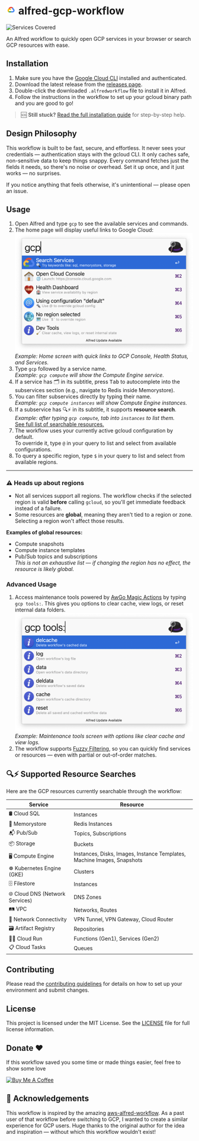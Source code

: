 # <img src="./assets/docs/gcp.png" width="26"> alfred-gcp-workflow

![Services Covered](https://img.shields.io/badge/Services--Covered-250+-blue?style=plastic&logo=google-cloud)

An Alfred workflow to quickly open GCP services in your browser or search GCP resources with ease.

## Installation

1. Make sure you have the [Google Cloud CLI](https://cloud.google.com/sdk/docs/install) installed and authenticated.
2. Download the latest release from the [releases page](https://github.com/dineshgowda24/alfred-gcp-workflow/releases).
3. Double-click the downloaded `.alfredworkflow` file to install it in Alfred.
4. Follow the instructions in the workflow to set up your gcloud binary path and you are good to go!

> 🆘 **Still stuck?** [Read the full installation guide](INSTALLATION.md) for step-by-step help.

## Design Philosophy

This workflow is built to be fast, secure, and effortless. It never sees your credentials — authentication stays with the gcloud CLI. It only caches safe, non-sensitive data to keep things snappy. Every command fetches just the fields it needs, so there's no noise or overhead. Set it up once, and it just works — no surprises.

If you notice anything that feels otherwise, it's unintentional — please open an issue.

## Usage

1. Open Alfred and type `gcp` to see the available services and commands.
2. The home page will display useful links to Google Cloud:  
   <img src="docs/assets/home.png" alt="Home Page" width="500"/>  
   _Example: Home screen with quick links to GCP Console, Health Status, and Services._
3. Type `gcp` followed by a service name.  
   _Example: `gcp compute` will show the Compute Engine service._
4. If a service has 🗂️ in its subtitle, press <kbd>Tab</kbd> to autocomplete into the subservices section (e.g., navigate to Redis inside Memorystore).
5. You can filter subservices directly by typing their name.  
   _Example: `gcp compute instances` will show Compute Engine instances._
6. If a subservice has 🔍⚡️ in its subtitle, it supports **resource search**.  
   _Example: after typing `gcp compute`, tab into `instances` to list them._  
   [See full list of searchable resources.](#️-supported-resource-searches)
7. The workflow uses your currently active gcloud configuration by default.  
   To override it, type `@` in your query to list and select from available configurations.
8. To query a specific region, type `$` in your query to list and select from available regions.

---

### ⚠️ Heads up about regions

- Not all services support all regions. The workflow checks if the selected region is valid **before** calling `gcloud`, so you'll get immediate feedback instead of a failure.
- Some resources are **global**, meaning they aren't tied to a region or zone. Selecting a region won't affect those results.

**Examples of global resources:**
- Compute snapshots  
- Compute instance templates  
- Pub/Sub topics and subscriptions  
_This is not an exhaustive list — if changing the region has no effect, the resource is likely global._


### Advanced Usage

1. Access maintenance tools powered by [AwGo Magic Actions](https://pkg.go.dev/github.com/deanishe/awgo#MagicAction) by typing `gcp tools:`.  This gives you options to clear cache, view logs, or reset internal data folders.
   <img src="./assets/docs/tools.png" alt="Tools" width="500"/><br>
   _Example: Maintenance tools screen with options like clear cache and view logs._ <br>
2. The workflow supports [Fuzzy Filtering](https://pkg.go.dev/github.com/deanishe/awgo/fuzzy), so you can quickly find services or resources — even with partial or out-of-order matches.


## 🔍⚡️ Supported Resource Searches

Here are the GCP resources currently searchable through the workflow:

| Service | Resource |
|---------|----------|
| 🛢️ Cloud SQL | Instances |
| 🧠 Memorystore | Redis Instances |
| 📬 Pub/Sub | Topics, Subscriptions |
| 📦 Storage | Buckets |
| 🖥️ Compute Engine | Instances, Disks, Images, Instance Templates, Machine Images, Snapshots |
| ☸️ Kubernetes Engine (GKE) | Clusters |
| 🗄️ Filestore | Instances |
| 🌐 Cloud DNS (Network Services) | DNS Zones |
| 🛤️ VPC | Networks, Routes |
| 🔐 Network Connectivity | VPN Tunnel, VPN Gateway, Cloud Router |
| 🗃️ Artifact Registry | Repositories |
| 🏃‍♂️ Cloud Run | Functions (Gen1), Services (Gen2) |
| 📋 Cloud Tasks | Queues |


## Contributing

Please read the [contributing guidelines](CONTRIBUTING.md) for details on how to set up your environment and submit changes.

## License

This project is licensed under the MIT License. See the [LICENSE](LICENSE) file for full license information.

## Donate ♥️

If this workflow saved you some time or made things easier, feel free to show some love 

<a href="https://www.buymeacoffee.com/dineshgowda" target="_blank"><img src="https://cdn.buymeacoffee.com/buttons/v2/default-yellow.png" alt="Buy Me A Coffee" style="height: 60px !important;width: 217px !important;" ></a>

## 🙏 Acknowledgements

This workflow is inspired by the amazing [aws-alfred-workflow](https://github.com/rkoval/alfred-aws-console-services-workflow).
As a past user of that workflow before switching to GCP, I wanted to create a similar experience for GCP users.
Huge thanks to the original author for the idea and inspiration — without which this workflow wouldn't exist!